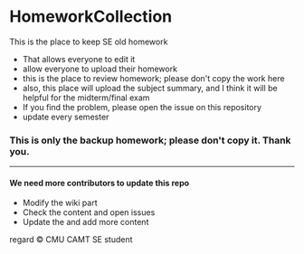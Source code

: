 # HomeworkCollection
This is the place to keep SE old homework
- That allows everyone to edit it
- allow everyone to upload their homework 
- this is the place to review homework; please don't copy the work here
- also, this place will upload the subject summary, and I think it will be helpful for the midterm/final exam
- If you find the problem, please open the issue on this repository
- update every semester
### This is only the backup homework; please don't copy it. Thank you.

<hr>

#### We need more contributors to update this repo
- Modify the wiki part
- Check the content and open issues
- Update the and add more content

regard 
&copy; CMU CAMT SE student 

